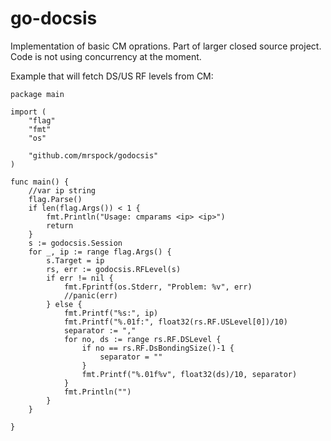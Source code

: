go-docsis
=========
Implementation of basic CM oprations. Part of larger closed source project.
Code is not using concurrency at the moment.

Example that will fetch DS/US RF levels from CM:
```
package main

import (
	"flag"
	"fmt"
	"os"

	"github.com/mrspock/godocsis"
)

func main() {
	//var ip string
	flag.Parse()
	if len(flag.Args()) < 1 {
		fmt.Println("Usage: cmparams <ip> <ip>")
		return
	}
	s := godocsis.Session
	for _, ip := range flag.Args() {
		s.Target = ip
		rs, err := godocsis.RFLevel(s)
		if err != nil {
			fmt.Fprintf(os.Stderr, "Problem: %v", err)
			//panic(err)
		} else {
			fmt.Printf("%s:", ip)
			fmt.Printf("%.01f:", float32(rs.RF.USLevel[0])/10)
			separator := ","
			for no, ds := range rs.RF.DSLevel {
				if no == rs.RF.DsBondingSize()-1 {
					separator = ""
				}
				fmt.Printf("%.01f%v", float32(ds)/10, separator)
			}
			fmt.Println("")
		}
	}

}
```

